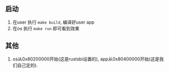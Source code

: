 ## 启动
1. 在user 执行 ``make build``, 编译好user app
2. 在os 执行 ``make run`` 即可看到效果
## 其他
1. os从0x80200000开始(这是rustsbi设置的), app从0x80400000开始(这是我们自己定的).

